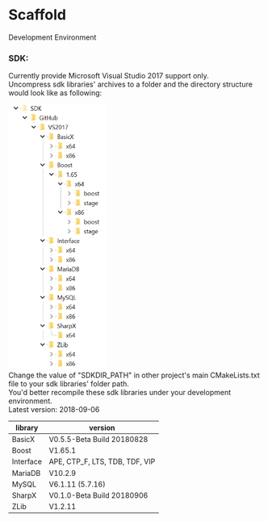 # Scaffold
Development Environment

### SDK:
Currently provide Microsoft Visual Studio 2017 support only.
<br>Uncompress sdk libraries' archives to a folder and the directory structure would look like as following:
<div align=left>
<img width="193" height="525" src="https://raw.githubusercontent.com/xurendong/scaffold/master/IMG/sdk_directory_structure.png" alt="recommend directory structure"/>
</div>
Change the value of "SDKDIR_PATH" in other project's main CMakeLists.txt file to your sdk libraries' folder path.
<br>You'd better recompile these sdk libraries under your development environment.
<br>Latest version: 2018-09-06
<br>

| library | version |
| - | - |
| BasicX | V0.5.5-Beta Build 20180828 |
| Boost | V1.65.1 |
| Interface | APE, CTP_F, LTS, TDB, TDF, VIP |
| MariaDB | V10.2.9 |
| MySQL | V6.1.11 (5.7.16) |
| SharpX | V0.1.0-Beta Build 20180906 |
| ZLib | V1.2.11 |
